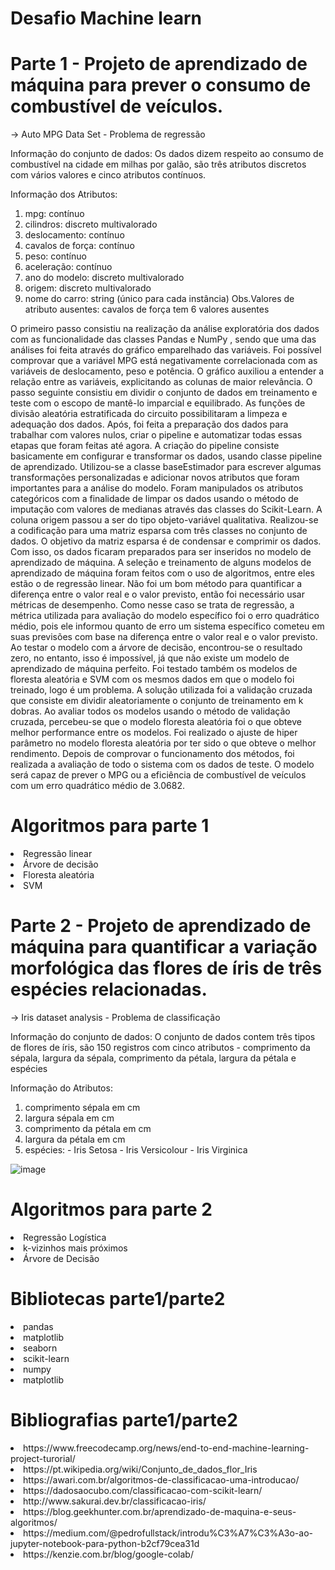 # Desafio Machine learn


# Parte 1 - Projeto de aprendizado de máquina para prever o consumo de combustível de veículos.

-> Auto MPG Data Set - Problema de regressão

Informação do conjunto de dados:
Os dados dizem respeito ao consumo de combustível na cidade em milhas por galão, são três atributos discretos com vários valores e cinco atributos contínuos.

Informação dos Atributos:

1. mpg: contínuo
2. cilindros: discreto multivalorado
3. deslocamento: contínuo
4. cavalos de força: contínuo
5. peso: contínuo
6. aceleração: contínuo
7. ano do modelo: discreto multivalorado
8. origem: discreto multivalorado
9. nome do carro: string (único para cada instância)
Obs.Valores de atributo ausentes: cavalos de força tem 6 valores ausentes


O primeiro passo consistiu na realização da análise exploratória dos dados com as funcionalidade das classes Pandas e NumPy , sendo que uma das análises foi feita através do gráfico emparelhado das variáveis. 
Foi possível comprovar que a variável MPG está negativamente correlacionada com as variáveis de deslocamento, peso e potência. O gráfico auxiliou a entender a relação entre as variáveis, explicitando as colunas de maior relevância.
O passo seguinte consistiu em dividir o conjunto de dados em treinamento e teste com o escopo de mantê-lo imparcial e equilibrado. 
As funções de divisão aleatória estratificada do circuito possibilitaram a limpeza e adequação dos dados.
Após, foi feita a preparação dos dados para trabalhar com valores nulos, criar o pipeline e automatizar todas essas etapas que foram feitas até agora.
A criação do pipeline consiste basicamente em configurar e transformar os dados, usando classe pipeline de aprendizado.
Utilizou-se a classe baseEstimador para escrever algumas transformações personalizadas e adicionar novos atributos que foram importantes para a análise do modelo. 
Foram manipulados os atributos categóricos com a finalidade de limpar os dados usando o método de imputação com valores de medianas através das classes do Scikit-Learn.
A coluna origem passou a ser do tipo objeto-variável qualitativa. Realizou-se a codificação para uma matriz esparsa com três classes no conjunto de dados. O objetivo da matriz esparsa é de condensar e comprimir os dados. Com isso, os dados ficaram preparados para ser inseridos no modelo de aprendizado de máquina.
A seleção e treinamento de alguns modelos de aprendizado de máquina foram feitos com o uso de algoritmos, entre eles estão o de regressão linear. Não foi um bom método para quantificar a diferença entre o valor real e o valor previsto, então foi necessário usar métricas de desempenho. Como nesse caso se trata de regressão, a métrica utilizada para avaliação do modelo específico foi o erro quadrático médio, pois ele informou quanto de erro um sistema específico cometeu em suas previsões com base na diferença entre o valor real e o valor previsto.
Ao testar o modelo com a árvore de decisão, encontrou-se o resultado zero, no entanto, isso é impossível, já que não existe um modelo de aprendizado de máquina perfeito.
Foi testado também os modelos de floresta aleatória e SVM com os mesmos dados em que o modelo foi treinado, logo é um problema. A solução utilizada foi a validação cruzada que consiste em dividir aleatoriamente o conjunto de treinamento em k dobras.
Ao avaliar todos os modelos usando o método de validação cruzada, percebeu-se que o modelo floresta aleatória foi o que obteve melhor performance entre os modelos. Foi realizado o ajuste de hiper parâmetro no modelo floresta aleatória por ter sido o que obteve o melhor rendimento. Depois de comprovar o funcionamento dos métodos, foi realizada a avaliação de todo o sistema com os dados de teste. O modelo será capaz de prever o MPG ou a eficiência de combustível de veículos com um erro quadrático médio de 3.0682.


# Algoritmos para parte 1

<li>Regressão linear
<li>Árvore de decisão 
<li>Floresta aleatória 
<li>SVM
 
 # Parte 2 - Projeto de aprendizado de máquina para quantificar a variação morfológica das flores de íris de três espécies relacionadas.

 -> Iris dataset analysis - Problema de classificação
  
Informação do conjunto de dados:
O conjunto de dados contem três tipos de flores de íris, são 150 registros com cinco atributos - comprimento da sépala, largura da sépala, comprimento da pétala, largura da pétala e espécies
   
  
Informação do Atributos: 

1. comprimento sépala em cm
2. largura sépala em cm
3. comprimento da pétala em cm
4. largura da pétala em cm
5. espécies: - Iris Setosa - Iris Versicolour - Iris Virginica
  
  ![image](https://user-images.githubusercontent.com/73002012/145321833-9f403145-d88e-42f7-9648-030dc036efbe.png)

  
  
  # Algoritmos para parte 2

<li> Regressão Logística
<li> k-vizinhos mais próximos 
<li> Árvore de Decisão 

  
 # Bibliotecas parte1/parte2

<li> pandas
<li> matplotlib
<li> seaborn
<li> scikit-learn
<li> numpy
<li> matplotlib
 
 
 
 # Bibliografias parte1/parte2
 
<li>  https://www.freecodecamp.org/news/end-to-end-machine-learning-project-turorial/
<li>  https://pt.wikipedia.org/wiki/Conjunto_de_dados_flor_Iris
<li>  https://awari.com.br/algoritmos-de-classificacao-uma-introducao/
<li>  https://dadosaocubo.com/classificacao-com-scikit-learn/
<li>  http://www.sakurai.dev.br/classificacao-iris/
<li>  https://blog.geekhunter.com.br/aprendizado-de-maquina-e-seus-algoritmos/
<li>  https://medium.com/@pedrofullstack/introdu%C3%A7%C3%A3o-ao-jupyter-notebook-para-python-b2cf79cea31d
<li>  https://kenzie.com.br/blog/google-colab/
